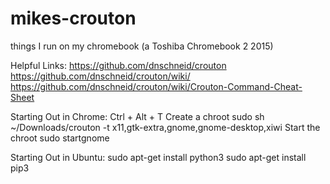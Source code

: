 # mikes-crouton
things I run on my chromebook (a Toshiba Chromebook 2 2015)

Helpful Links:
https://github.com/dnschneid/crouton
https://github.com/dnschneid/crouton/wiki/
https://github.com/dnschneid/crouton/wiki/Crouton-Command-Cheat-Sheet

Starting Out in Chrome:
Ctrl + Alt + T
Create a chroot
sudo sh ~/Downloads/crouton -t x11,gtk-extra,gnome,gnome-desktop,xiwi
Start the chroot
sudo startgnome


Starting Out in Ubuntu:
sudo apt-get install python3
sudo apt-get install pip3
